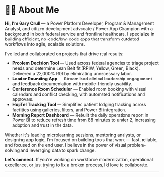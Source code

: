 <!DOCTYPE html>
<html lang="en">
<head>
  <meta charset="UTF-8" />
  
</head>
<body>

<h1>👨‍💻 About Me</h1>

<p><strong>Hi, I’m Gary Crull</strong> — a Power Platform Developer, Program & Management Analyst, and citizen development advocate / Power App Champion with a background in both federal service and frontline healthcare. I specialize in building efficient, no-code/low-code apps that transform outdated workflows into agile, scalable solutions.</p>

<p>I’ve led and collaborated on projects that drive real results:</p>
<ul>
  <li><strong>Problem Decision Tool</strong> — Used across federal agencies to triage project needs and determine Lean Belt fit (RPIW, Yellow, Green, Black). Delivered a 23,000% ROI by eliminating unnecessary labor.</li>
  <li><strong>Leader Rounding App</strong> — Streamlined clinical leadership engagement and feedback documentation with mobile-friendly usability.</li>
  <li><strong>Conference Room Scheduler</strong> — Enabled room booking with visual calendars and conflict checking, with automated notifications and approvals.</li>
  <li><strong>HopTel Tracking Tool</strong> — Simplified patient lodging tracking across facilities using galleries, filters, and Power BI integration.</li>
  <li><strong>Morning Report Dashboard</strong> — Rebuilt the daily operations report in Power BI to reduce refresh time from 88 minutes to under 2, increasing adoption and trust in the data.</li>
</ul>

<p>Whether it's leading microlearning sessions, mentoring analysts, or designing app logic, I’m focused on building tools that work — fast, reliable, and focused on the end user. I believe in the power of visual problem-solving and leveraging data to spark change.</p>

<p><strong>Let’s connect.</strong> If you’re working on workforce modernization, operational excellence, or just trying to fix a broken process, I’d love to collaborate.</p>
<hr />







</body>
</html>
